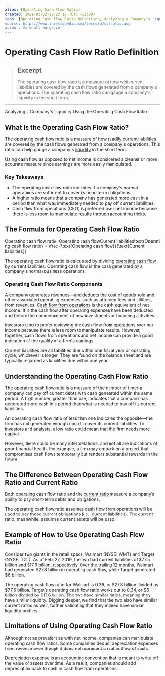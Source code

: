 ```yaml
---
alias: [Operating Cash Flow Ratio]
created: 2021-03-02T22:22:12 (UTC +11:00)
tags: [Operating Cash Flow Ratio Definition, Analyzing a Company's Liquidity Using the Operating Cash Flow Ratio]
source: https://www.investopedia.com/terms/o/ocfratio.asp
author: Marshall Hargrave
---
```


# Operating Cash Flow Ratio Definition

> ## Excerpt
> The operating cash flow ratio is a measure of how well current liabilities are covered by the cash flows generated from a company's operations. The operating cash flow ratio can gauge a company's liquidity in the short term.

---

Analyzing a Company's Liquidity Using the Operating Cash Flow Ratio
## What Is the Operating Cash Flow Ratio?

The operating cash flow ratio is a measure of how readily current liabilities are covered by the cash flows generated from a company's operations. This ratio can help gauge a company's [liquidity](https://www.investopedia.com/terms/l/liquidity.asp) in the short term.

Using cash flow as opposed to net income is considered a cleaner or more accurate measure since earnings are more easily manipulated.

### Key Takeaways

-   The operating cash flow ratio indicates if a company's normal operations are sufficient to cover its near-term obligations.
-   A higher ratio means that a company has generated more cash in a period than what was immediately needed to pay off current liabilities.
-   Cash flow from operations (CFO) is preferred over net income because there is less room to manipulate results through accounting tricks.

## The Formula for Operating Cash Flow Ratio

Operating cash flow ratio\=Operating cash flowCurrent liabilities\\text{Operating cash flow ratio} = \\frac {\\text{Operating cash flow}}{\\text{Current liabilities}}

The operating cash flow ratio is calculated by dividing [operating cash flow](https://www.investopedia.com/terms/o/operatingcashflow.asp) by current liabilities. Operating cash flow is the cash generated by a company's normal business operations. 

### Operating Cash Flow Ratio Components

A company generates revenues—and deducts the cost of goods sold and other associated operating expenses, such as attorney fees and utilities, from revenues. [Cash flow from operations](https://www.investopedia.com/ask/answers/032615/what-are-some-examples-cash-flow-operating-activities.asp) is the cash equivalent of net income. It is the cash flow after operating expenses have been deducted and before the commencement of new investments or financing activities.

Investors tend to prefer reviewing the cash flow from operations over net income because there is less room to manipulate results. However, together, cash flows from operations and net income can provide a good indication of the quality of a firm's earnings. 

[Current liabilities](https://www.investopedia.com/terms/c/currentliabilities.asp) are all liabilities due within one fiscal year or operating cycle, whichever is longer. They are found on the balance sheet and are typically regarded as liabilities due within one year.

## Understanding the Operating Cash Flow Ratio

The operating cash flow ratio is a measure of the number of times a company can pay off current debts with cash generated within the same period. A high number, greater than one, indicates that a company has generated more cash in a period than what is needed to pay off its current liabilities.

An operating cash flow ratio of less than one indicates the opposite—the firm has not generated enough cash to cover its current liabilities. To investors and analysts, a low ratio could mean that the firm needs more capital.

However, there could be many interpretations, and not all are indications of poor financial health. For example, a firm may embark on a project that compromises cash flows temporarily but renders substantial rewards in the future.

## The Difference Between Operating Cash Flow Ratio and Current Ratio

Both operating cash flow ratio and the [current ratio](https://www.investopedia.com/terms/c/currentratio.asp) measure a company’s ability to pay short-term debts and obligations.

The operating cash flow ratio assumes cash flow from operations will be used to pay those current obligations (i.e., current liabilities). The current ratio, meanwhile, assumes current assets will be used.

## Example of How to Use Operating Cash Flow Ratio

Consider two giants in the retail space, Walmart (NYSE: WMT) and Target (NYSE: TGT). As of Feb. 27, 2019, the two had current liabilities of $77.5 billion and $17.6 billion, respectively. Over the [trailing 12 months](https://www.investopedia.com/terms/t/ttm.asp), Walmart had generated $27.8 billion in operating cash flow, while Target generated $6 billion.

The operating cash flow ratio for Walmart is 0.36, or $27.8 billion divided by $77.5 billion. Target’s operating cash flow ratio works out to 0.34, or $6 billion divided by $17.6 billion. The two have similar ratios, meaning they have similar liquidity. Digging deeper, we find that the two also have similar current ratios as well, further validating that they indeed have similar liquidity profiles.

## Limitations of Using Operating Cash Flow Ratio

Although not as prevalent as with net income, companies can manipulate operating cash flow ratios. Some companies deduct depreciation expenses from revenue even though it does not represent a real outflow of cash.

Depreciation expense is an accounting convention that is meant to write off the value of assets over time. As a result, companies should add depreciation back to cash in cash flow from operations.
